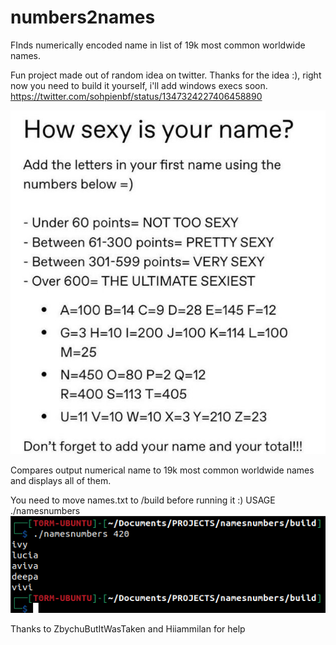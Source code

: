 # numbers2names
FInds numerically encoded name in list of 19k most common worldwide names.

Fun project made out of random idea on twitter. Thanks for the idea :), right now you need to build it yourself, i'll add windows execs soon. https://twitter.com/sohpienbf/status/1347324227406458890

![table](https://github.com/OK9UWU/numbers2names/blob/main/table.jpeg)

Compares output numerical name to 19k most common worldwide names and displays all of them.

You need to move names.txt to /build before running it :) USAGE ./namesnumbers <numerical name>
 ![example usage](https://github.com/OK9UWU/numbers2names/blob/main/example.png)



Thanks to ZbychuButItWasTaken and Hiiammilan for help
